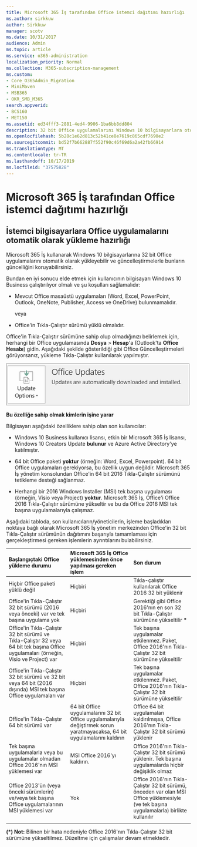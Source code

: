 ```yaml
---
title: Microsoft 365 İş tarafından Office istemci dağıtımı hazırlığı
ms.author: sirkkuw
author: Sirkkuw
manager: scotv
ms.date: 10/31/2017
audience: Admin
ms.topic: article
ms.service: o365-administration
localization_priority: Normal
ms.collection: M365-subscription-management
ms.custom:
- Core_O365Admin_Migration
- MiniMaven
- MSB365
- OKR_SMB_M365
search.appverid:
- BCS160
- MET150
ms.assetid: ed34fff3-2881-4ed4-9906-1ba6bb8dd804
description: 32 bit Office uygulamalarını Windows 10 bilgisayarlara otomatik olarak nasıl yükleyip güncel tutacağınızı öğrenin.
ms.openlocfilehash: 5b28c1e62d813c52b41ce8e7619c865cdf7690e2
ms.sourcegitcommit: bd52f7b662887f552f90c46f69d6a2a42fb66914
ms.translationtype: MT
ms.contentlocale: tr-TR
ms.lasthandoff: 10/17/2019
ms.locfileid: "37575828"
---
```

# <a name="prepare-for-office-client-deployment-by-microsoft-365-business"></a>Microsoft 365 İş tarafından Office istemci dağıtımı hazırlığı

## <a name="prepare-to-automatically-install-office-apps-to-client-computers"></a>İstemci bilgisayarlara Office uygulamalarını otomatik olarak yükleme hazırlığı

Microsoft 365 İş kullanarak Windows 10 bilgisayarlarına 32 bit Office uygulamalarını otomatik olarak yükleyebilir ve güncelleştirmelerle bunların güncelliğini koruyabilirsiniz.
  
Bundan en iyi sonucu elde etmek için kullanıcının bilgisayarı Windows 10 Business çalıştırılıyor olmalı ve şu koşulları sağlamalıdır:
  
- Mevcut Office masaüstü uygulamaları (Word, Excel, PowerPoint, Outlook, OneNote, Publisher, Access ve OneDrive) bulunmamalıdır.
    
    veya
    
- Office'in Tıkla-Çalıştır sürümü yüklü olmalıdır.
    
Office'in Tıkla-Çalıştır sürümüne sahip olup olmadığınızı belirlemek için, herhangi bir Office uygulamasında **Dosya** \> **Hesap**'a (Outlook'ta **Office Hesabı**) gidin. Aşağıdaki şekilde gösterildiği gibi Office Güncelleştirmeleri görüyorsanız, yükleme Tıkla-Çalıştır kullanılarak yapılmıştır. 
  
![Screenshot of Office updates in Office app Account](media/e3439380-fa43-4ed6-ae5d-64851c297df5.png)
  
 **Bu özelliğe sahip olmak kimlerin işine yarar**
  
Bilgisayarı aşağıdaki özelliklere sahip olan son kullanıcılar:
  
- Windows 10 Business kullanıcı lisansı, etkin bir Microsoft 365 İş lisansı, Windows 10 Creators Update **bulunur** ve Azure Active Directory'ye katılmıştır. 
    
- 64 bit Office paketi **yoktur** (örneğin: Word, Excel, Powerpoint). 64 bit Office uygulamaları gerekiyorsa, bu özellik uygun değildir. Microsoft 365 İş yönetim konsolundan Office'in 64 bit 2016 Tıkla-Çalıştır sürümünü tetikleme desteği sağlanmaz. 
    
- Herhangi bir 2016 Windows Installer (MSI) tek başına uygulaması (örneğin, Visio veya Project) **yoktur**. Microsoft 365 İş, Office'i Office 2016 Tıkla-Çalıştır sürümüne yükseltir ve bu da Office 2016 MSI tek başına uygulamalarıyla çalışmaz. 
    
Aşağıdaki tabloda, son kullanıcıların/yöneticilerin, işleme başladıkları noktaya bağlı olarak Microsoft 365 İş yönetim merkezinden Office'in 32 bit Tıkla-Çalıştır sürümünün dağıtımını başarıyla tamamlaması için gerçekleştirmesi gereken işlemlerin ayrıntılarını bulabilirsiniz.
  
|**Başlangıçtaki Office yükleme durumu**|**Microsoft 365 İş Office yüklemesinden önce yapılması gereken işlem**|**Son durum**|
|:-----|:-----|:-----|
|Hiçbir Office paketi yüklü değil  <br/> |Hiçbiri  <br/> |Tıkla-çalıştır kullanılarak Office 2016 32 bit yüklenir  <br/> |
|Office'in Tıkla-Çalıştır 32 bit sürümü (2016 veya önceki) var ve tek başına uygulama yok  <br/> |Hiçbiri  <br/> |Gerektiği gibi Office 2016'nın en son 32 bit Tıkla-Çalıştır sürümüne yükseltilir **\*** <br/> |
|Office'in Tıkla-Çalıştır 32 bit sürümü ve Tıkla-Çalıştır 32 veya 64 bit tek başına Office uygulamaları (örneğin, Visio ve Project) var  <br/> |Hiçbiri  <br/> |Tek başına uygulamalar etkilenmez. Paket, Office 2016'nın Tıkla-Çalıştır 32 bit sürümüne yükseltilir  <br/> |
|Office'in Tıkla-Çalıştır 32 bit sürümü ve 32 bit veya 64 bit (2016 dışında) MSI tek başına Office uygulamaları var  <br/> |Hiçbiri  <br/> |Tek başına uygulamalar etkilenmez. Paket, Office 2016'nın Tıkla-Çalıştır 32 bit sürümüne yükseltilir  <br/> ||||
|Office'in Tıkla-Çalıştır 64 bit sürümü var  <br/> |64 bit Office uygulamalarını 32 bit Office uygulamalarıyla değiştirmek sorun yaratmayacaksa, 64 bit uygulamalarını kaldırın  <br/> |Office 64 bit uygulamaları kaldırılmışsa, Office 2016'nın Tıkla-Çalıştır 32 bit sürümü yüklenir  <br/> |
|Tek başına uygulamalarla veya bu uygulamalar olmadan Office 2016'nın MSI yüklemesi var  <br/> |MSI Office 2016'yı kaldırın.  <br/> |Office 2016'nın Tıkla-Çalıştır 32 bit sürümü yüklenir. Tek başına uygulamalarda hiçbir değişiklik olmaz  <br/> |
|Office 2013'ün (veya önceki sürümlerin) ve/veya tek başına Office uygulamalarının MSI yüklemesi var  <br/> |Yok  <br/> |Office 2016'nın Tıkla-Çalıştır 32 bit sürümü, önceden var olan MSI Office yüklemesiyle (ve tek başına uygulamalarla) birlikte kullanılır  <br/> |
||||
   
 **(\*) Not:** Bilinen bir hata nedeniyle Office 2016'nın Tıkla-Çalıştır 32 bit sürümüne yükseltilmez. Düzeltme için çalışmalar devam etmektedir. 
  


